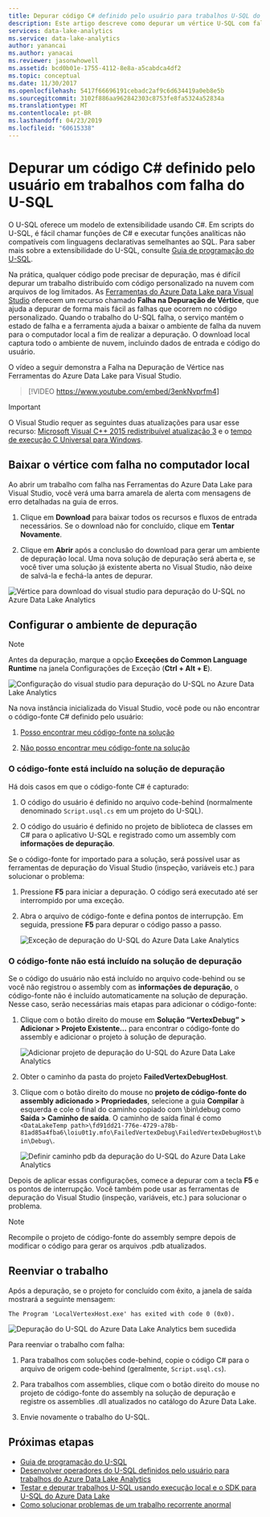 ```yaml
---
title: Depurar código C# definido pelo usuário para trabalhos U-SQL do Azure Data Lake com falha | Microsoft Docs
description: Este artigo descreve como depurar um vértice U-SQL com falha usando as Ferramentas do Azure Data Lake para Visual Studio.
services: data-lake-analytics
ms.service: data-lake-analytics
author: yanancai
ms.author: yanacai
ms.reviewer: jasonwhowell
ms.assetid: bcd0b01e-1755-4112-8e8a-a5cabdca4df2
ms.topic: conceptual
ms.date: 11/30/2017
ms.openlocfilehash: 5417f66696191cebadc2af9c6d634419a0eb8e5b
ms.sourcegitcommit: 3102f886aa962842303c8753fe8fa5324a52834a
ms.translationtype: MT
ms.contentlocale: pt-BR
ms.lasthandoff: 04/23/2019
ms.locfileid: "60615338"
---
```

# <a name="debug-user-defined-c-code-for-failed-u-sql-jobs"></a>Depurar um código C# definido pelo usuário em trabalhos com falha do U-SQL

O U-SQL oferece um modelo de extensibilidade usando C#. Em scripts do U-SQL, é fácil chamar funções de C# e executar funções analíticas não compatíveis com linguagens declarativas semelhantes ao SQL. Para saber mais sobre a extensibilidade do U-SQL, consulte [Guia de programação do U-SQL](https://docs.microsoft.com/azure/data-lake-analytics/data-lake-analytics-u-sql-programmability-guide#use-user-defined-functions-udf). 

Na prática, qualquer código pode precisar de depuração, mas é difícil depurar um trabalho distribuído com código personalizado na nuvem com arquivos de log limitados. As [Ferramentas do Azure Data Lake para Visual Studio](https://aka.ms/adltoolsvs) oferecem um recurso chamado **Falha na Depuração de Vértice**, que ajuda a depurar de forma mais fácil as falhas que ocorrem no código personalizado. Quando o trabalho do U-SQL falha, o serviço mantém o estado de falha e a ferramenta ajuda a baixar o ambiente de falha da nuvem para o computador local a fim de realizar a depuração. O download local captura todo o ambiente de nuvem, incluindo dados de entrada e código do usuário.

O vídeo a seguir demonstra a Falha na Depuração de Vértice nas Ferramentas do Azure Data Lake para Visual Studio.

> [!VIDEO https://www.youtube.com/embed/3enkNvprfm4]
>

> [!IMPORTANT]
> O Visual Studio requer as seguintes duas atualizações para usar esse recurso: [Microsoft Visual C++ 2015 redistribuível atualização 3](https://www.microsoft.com/en-us/download/details.aspx?id=53840) e o [tempo de execução C Universal para Windows](https://www.microsoft.com/download/details.aspx?id=50410).
>

## <a name="download-failed-vertex-to-local-machine"></a>Baixar o vértice com falha no computador local

Ao abrir um trabalho com falha nas Ferramentas do Azure Data Lake para Visual Studio, você verá uma barra amarela de alerta com mensagens de erro detalhadas na guia de erros.

1. Clique em **Download** para baixar todos os recursos e fluxos de entrada necessários. Se o download não for concluído, clique em **Tentar Novamente**.

2. Clique em **Abrir** após a conclusão do download para gerar um ambiente de depuração local. Uma nova solução de depuração será aberta e, se você tiver uma solução já existente aberta no Visual Studio, não deixe de salvá-la e fechá-la antes de depurar.

![Vértice para download do visual studio para depuração do U-SQL no Azure Data Lake Analytics](./media/data-lake-analytics-debug-u-sql-jobs/data-lake-analytics-download-vertex.png)

## <a name="configure-the-debugging-environment"></a>Configurar o ambiente de depuração

> [!NOTE]
> Antes da depuração, marque a opção **Exceções do Common Language Runtime** na janela Configurações de Exceção (**Ctrl + Alt + E**).

![Configuração do visual studio para depuração do U-SQL no Azure Data Lake Analytics](./media/data-lake-analytics-debug-u-sql-jobs/data-lake-analytics-clr-exception-setting.png)

Na nova instância inicializada do Visual Studio, você pode ou não encontrar o código-fonte C# definido pelo usuário:

1. [Posso encontrar meu código-fonte na solução](#source-code-is-included-in-debugging-solution)

2. [Não posso encontrar meu código-fonte na solução](#source-code-is-not-included-in-debugging-solution)

### <a name="source-code-is-included-in-debugging-solution"></a>O código-fonte está incluído na solução de depuração

Há dois casos em que o código-fonte C# é capturado:

1. O código do usuário é definido no arquivo code-behind (normalmente denominado `Script.usql.cs` em um projeto do U-SQL).

2. O código do usuário é definido no projeto de biblioteca de classes em C# para o aplicativo U-SQL e registrado como um assembly com **informações de depuração**.

Se o código-fonte for importado para a solução, será possível usar as ferramentas de depuração do Visual Studio (inspeção, variáveis etc.) para solucionar o problema:

1. Pressione **F5** para iniciar a depuração. O código será executado até ser interrompido por uma exceção.

2. Abra o arquivo de código-fonte e defina pontos de interrupção. Em seguida, pressione **F5** para depurar o código passo a passo.

    ![Exceção de depuração do U-SQL do Azure Data Lake Analytics](./media/data-lake-analytics-debug-u-sql-jobs/data-lake-analytics-debug-exception.png)

### <a name="source-code-is-not-included-in-debugging-solution"></a>O código-fonte não está incluído na solução de depuração

Se o código do usuário não está incluído no arquivo code-behind ou se você não registrou o assembly com as **informações de depuração**, o código-fonte não é incluído automaticamente na solução de depuração. Nesse caso, serão necessárias mais etapas para adicionar o código-fonte:

1. Clique com o botão direito do mouse em **Solução “VertexDebug” > Adicionar > Projeto Existente...** para encontrar o código-fonte do assembly e adicionar o projeto à solução de depuração.

    ![Adicionar projeto de depuração do U-SQL do Azure Data Lake Analytics](./media/data-lake-analytics-debug-u-sql-jobs/data-lake-analytics-add-project-to-debug-solution.png)

2. Obter o caminho da pasta do projeto **FailedVertexDebugHost**. 

3. Clique com o botão direito do mouse no **projeto de código-fonte do assembly adicionado > Propriedades**, selecione a guia **Compilar** à esquerda e cole o final do caminho copiado com \bin\debug como **Saída > Caminho de saída**. O caminho de saída final é como `<DataLakeTemp path>\fd91dd21-776e-4729-a78b-81ad85a4fba6\loiu0t1y.mfo\FailedVertexDebug\FailedVertexDebugHost\bin\Debug\`.

    ![Definir caminho pdb da depuração do U-SQL do Azure Data Lake Analytics](./media/data-lake-analytics-debug-u-sql-jobs/data-lake-analytics-set-pdb-path.png)

Depois de aplicar essas configurações, comece a depurar com a tecla **F5** e os pontos de interrupção. Você também pode usar as ferramentas de depuração do Visual Studio (inspeção, variáveis, etc.) para solucionar o problema.

> [!NOTE]
> Recompile o projeto de código-fonte do assembly sempre depois de modificar o código para gerar os arquivos .pdb atualizados.

## <a name="resubmit-the-job"></a>Reenviar o trabalho

Após a depuração, se o projeto for concluído com êxito, a janela de saída mostrará a seguinte mensagem:

    The Program 'LocalVertexHost.exe' has exited with code 0 (0x0).

![Depuração do U-SQL do Azure Data Lake Analytics bem sucedida](./media/data-lake-analytics-debug-u-sql-jobs/data-lake-analytics-debug-succeed.png)

Para reenviar o trabalho com falha:

1. Para trabalhos com soluções code-behind, copie o código C# para o arquivo de origem code-behind (geralmente, `Script.usql.cs`).

2. Para trabalhos com assemblies, clique com o botão direito do mouse no projeto de código-fonte do assembly na solução de depuração e registre os assemblies .dll atualizados no catálogo do Azure Data Lake.

3. Envie novamente o trabalho do U-SQL.

## <a name="next-steps"></a>Próximas etapas

- [Guia de programação do U-SQL](data-lake-analytics-u-sql-programmability-guide.md)
- [Desenvolver operadores do U-SQL definidos pelo usuário para trabalhos do Azure Data Lake Analytics](data-lake-analytics-u-sql-develop-user-defined-operators.md)
- [Testar e depurar trabalhos U-SQL usando execução local e o SDK para U-SQL do Azure Data Lake](data-lake-analytics-data-lake-tools-local-run.md)
- [Como solucionar problemas de um trabalho recorrente anormal](data-lake-analytics-data-lake-tools-debug-recurring-job.md)
